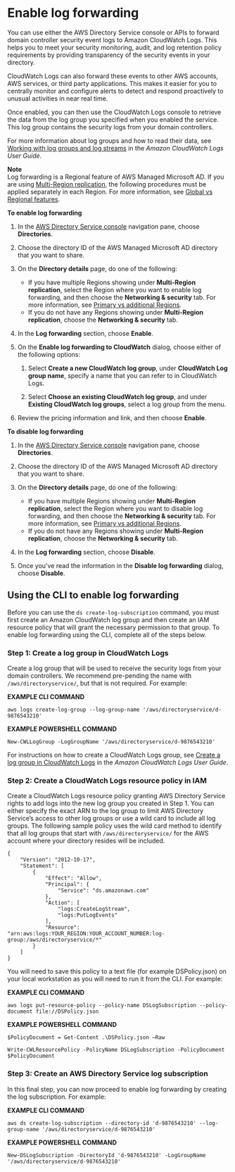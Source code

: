 # Enable log forwarding<a name="ms_ad_enable_log_forwarding"></a>

You can use either the AWS Directory Service console or APIs to forward domain controller security event logs to Amazon CloudWatch Logs\. This helps you to meet your security monitoring, audit, and log retention policy requirements by providing transparency of the security events in your directory\.

CloudWatch Logs can also forward these events to other AWS accounts, AWS services, or third party applications\. This makes it easier for you to centrally monitor and configure alerts to detect and respond proactively to unusual activities in near real time\.

Once enabled, you can then use the CloudWatch Logs console to retrieve the data from the log group you specified when you enabled the service\. This log group contains the security logs from your domain controllers\. 

For more information about log groups and how to read their data, see [Working with log groups and log streams](https://docs.aws.amazon.com/AmazonCloudWatch/latest/logs/Working-with-log-groups-and-streams.html) in the *Amazon CloudWatch Logs User Guide*\. 

**Note**  
Log forwarding is a Regional feature of AWS Managed Microsoft AD\. If you are using [Multi\-Region replication](ms_ad_configure_multi_region_replication.md), the following procedures must be applied separately in each Region\. For more information, see [Global vs Regional features](multi-region-global-region-features.md)\.

**To enable log forwarding**

1. In the [AWS Directory Service console](https://console.aws.amazon.com/directoryservicev2/) navigation pane, choose **Directories**\.

1. Choose the directory ID of the AWS Managed Microsoft AD directory that you want to share\.

1. On the **Directory details** page, do one of the following:
   + If you have multiple Regions showing under **Multi\-Region replication**, select the Region where you want to enable log forwarding, and then choose the **Networking & security** tab\. For more information, see [Primary vs additional Regions](multi-region-global-primary-additional.md)\.
   + If you do not have any Regions showing under **Multi\-Region replication**, choose the **Networking & security** tab\.

1. In the **Log forwarding** section, choose **Enable**\.

1. On the **Enable log forwarding to CloudWatch** dialog, choose either of the following options:

   1. Select **Create a new CloudWatch log group**, under **CloudWatch Log group name**, specify a name that you can refer to in CloudWatch Logs\.

   1. Select **Choose an existing CloudWatch log group**, and under **Existing CloudWatch log groups**, select a log group from the menu\.

1. Review the pricing information and link, and then choose **Enable**\.

**To disable log forwarding**

1. In the [AWS Directory Service console](https://console.aws.amazon.com/directoryservicev2/) navigation pane, choose **Directories**\.

1. Choose the directory ID of the AWS Managed Microsoft AD directory that you want to share\.

1. On the **Directory details** page, do one of the following:
   + If you have multiple Regions showing under **Multi\-Region replication**, select the Region where you want to disable log forwarding, and then choose the **Networking & security** tab\. For more information, see [Primary vs additional Regions](multi-region-global-primary-additional.md)\.
   + If you do not have any Regions showing under **Multi\-Region replication**, choose the **Networking & security** tab\.

1. In the **Log forwarding** section, choose **Disable**\.

1. Once you’ve read the information in the **Disable log forwarding** dialog, choose **Disable**\.

## Using the CLI to enable log forwarding<a name="enable_log_forwarding_with_cli"></a>

Before you can use the `ds create-log-subscription` command, you must first create an Amazon CloudWatch log group and then create an IAM resource policy that will grant the necessary permission to that group\. To enable log forwarding using the CLI, complete all of the steps below\.

### Step 1: Create a log group in CloudWatch Logs<a name="step1_create_log_group"></a>

Create a log group that will be used to receive the security logs from your domain controllers\. We recommend pre\-pending the name with `/aws/directoryservice/`, but that is not required\. For example:

**EXAMPLE CLI COMMAND**

`aws logs create-log-group --log-group-name '/aws/directoryservice/d-9876543210'`

**EXAMPLE POWERSHELL COMMAND**

`New-CWLLogGroup -LogGroupName '/aws/directoryservice/d-9876543210'`

For instructions on how to create a CloudWatch Logs group, see [Create a log group in CloudWatch Logs](https://docs.aws.amazon.com/AmazonCloudWatch/latest/logs/Working-with-log-groups-and-streams.html#Create-Log-Group) in the *Amazon CloudWatch Logs User Guide*\.

### Step 2: Create a CloudWatch Logs resource policy in IAM<a name="step2_create_resource_policy"></a>

Create a CloudWatch Logs resource policy granting AWS Directory Service rights to add logs into the new log group you created in Step 1\. You can either specify the exact ARN to the log group to limit AWS Directory Service’s access to other log groups or use a wild card to include all log groups\. The following sample policy uses the wild card method to identify that all log groups that start with `/aws/directoryservice/` for the AWS account where your directory resides will be included\. 

```
{
    "Version": "2012-10-17",
    "Statement": [
        {
            "Effect": "Allow",
            "Principal": {
                "Service": "ds.amazonaws.com"
            },
            "Action": [
                "logs:CreateLogStream",
                "logs:PutLogEvents"
            ],
            "Resource": "arn:aws:logs:YOUR_REGION:YOUR_ACCOUNT_NUMBER:log-group:/aws/directoryservice/*"
        }
    ]
}
```

You will need to save this policy to a text file \(for example DSPolicy\.json\) on your local workstation as you will need to run it from the CLI\. For example:

**EXAMPLE CLI COMMAND**

`aws logs put-resource-policy --policy-name DSLogSubscription --policy-document file://DSPolicy.json`

**EXAMPLE POWERSHELL COMMAND**

`$PolicyDocument = Get-Content .\DSPolicy.json –Raw`

`Write-CWLResourcePolicy -PolicyName DSLogSubscription -PolicyDocument $PolicyDocument`

### Step 3: Create an AWS Directory Service log subscription<a name="step3_create_log_subscription"></a>

In this final step, you can now proceed to enable log forwarding by creating the log subscription\. For example:

**EXAMPLE CLI COMMAND**

`aws ds create-log-subscription --directory-id 'd-9876543210' --log-group-name '/aws/directoryservice/d-9876543210'`

**EXAMPLE POWERSHELL COMMAND**

`New-DSLogSubscription -DirectoryId 'd-9876543210' -LogGroupName '/aws/directoryservice/d-9876543210'`